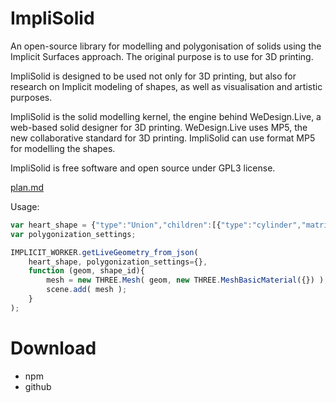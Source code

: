 ImpliSolid
==========
An open-source library for modelling and polygonisation of solids using the Implicit Surfaces approach.
The original purpose is to use for 3D printing.

ImpliSolid is designed to be used not only for 3D printing, but also for research on Implicit modeling of shapes, as well as visualisation and artistic purposes.

ImpliSolid is the solid modelling kernel, the engine behind WeDesign.Live, a web-based solid designer for 3D printing.
WeDesign.Live uses MP5, the new collaborative standard for 3D printing. ImpliSolid can use format MP5 for modelling the shapes.

ImpliSolid is free software and open source under GPL3 license.

[plan.md](./plan.md)


Usage:

```javascript
var heart_shape = {"type":"Union","children":[{"type":"cylinder","matrix":[10,0,0,-3.73,0,10,0,-1.955,0,0,10,0,0,0,0,1]},{"type":"cube","matrix":[10,0,0,1.867,0,10,0,-1.732,0,0,10,0,0,0,0,1]},{"type":"cylinder","matrix":[10,0,0,1.869,0,10,0,3.688,0,0,10,0,0,0,0,1]}],"matrix":[10.0,0,0,82.637,0,10.0,0,126.373,0,0,10.0,5.0,0,0,0,1]};
var polygonization_settings;

IMPLICIT_WORKER.getLiveGeometry_from_json(
    heart_shape, polygonization_settings={},
    function (geom, shape_id){
        mesh = new THREE.Mesh( geom, new THREE.MeshBasicMaterial({}) );
        scene.add( mesh );
    }
);
```

Download
========
* npm
* github

